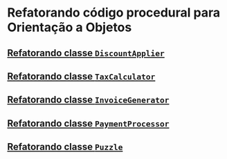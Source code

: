 # Refatorando código procedural para Orientação a Objetos

## [Refatorando classe  `DiscountApplier`](DiscountApplier.md)

## [Refatorando classe `TaxCalculator`](TaxCalculator.md)

## [Refatorando classe `InvoiceGenerator`](InvoiceGenerator.md)

## [Refatorando classe `PaymentProcessor`](PaymentProcessor.md)

## [Refatorando classe `Puzzle`](Puzzle.md)
